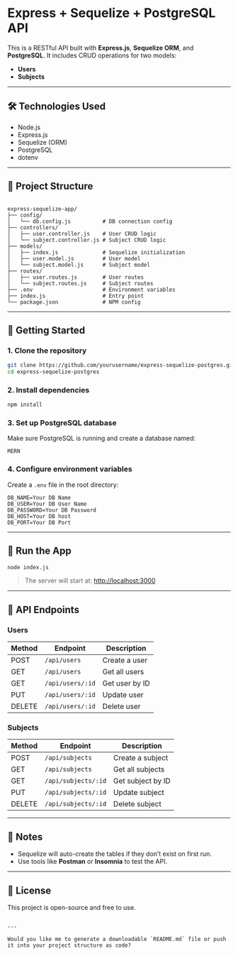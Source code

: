 # Express + Sequelize + PostgreSQL API

This is a RESTful API built with **Express.js**, **Sequelize ORM**, and **PostgreSQL**. It includes CRUD operations for two models:

- **Users**
- **Subjects**

---

## 🛠 Technologies Used

- Node.js
- Express.js
- Sequelize (ORM)
- PostgreSQL
- dotenv

---

## 📁 Project Structure

```

express-sequelize-app/
├── config/
│   └── db.config.js          # DB connection config
├── controllers/
│   ├── user.controller.js    # User CRUD logic
│   └── subject.controller.js # Subject CRUD logic
├── models/
│   ├── index.js              # Sequelize initialization
│   ├── user.model.js         # User model
│   └── subject.model.js      # Subject model
├── routes/
│   ├── user.routes.js        # User routes
│   └── subject.routes.js     # Subject routes
├── .env                      # Environment variables
├── index.js                  # Entry point
└── package.json              # NPM config

````

---

## 🚀 Getting Started

### 1. Clone the repository

```bash
git clone https://github.com/yourusername/express-sequelize-postgres.git
cd express-sequelize-postgres
````

### 2. Install dependencies

```bash
npm install
```

### 3. Set up PostgreSQL database

Make sure PostgreSQL is running and create a database named:

```
MERN
```

### 4. Configure environment variables

Create a `.env` file in the root directory:

```env
DB_NAME=Your DB Name
DB_USER=Your DB User Name
DB_PASSWORD=Your DB Password
DB_HOST=Your DB host
DB_PORT=Your DB Port
```

---

## 📡 Run the App

```bash
node index.js
```

> The server will start at:
> [http://localhost:3000](http://localhost:3000)

---

## 🔌 API Endpoints

### Users

| Method | Endpoint         | Description    |
| ------ | ---------------- | -------------- |
| POST   | `/api/users`     | Create a user  |
| GET    | `/api/users`     | Get all users  |
| GET    | `/api/users/:id` | Get user by ID |
| PUT    | `/api/users/:id` | Update user    |
| DELETE | `/api/users/:id` | Delete user    |

### Subjects

| Method | Endpoint            | Description       |
| ------ | ------------------- | ----------------- |
| POST   | `/api/subjects`     | Create a subject  |
| GET    | `/api/subjects`     | Get all subjects  |
| GET    | `/api/subjects/:id` | Get subject by ID |
| PUT    | `/api/subjects/:id` | Update subject    |
| DELETE | `/api/subjects/:id` | Delete subject    |

---

## 📌 Notes

* Sequelize will auto-create the tables if they don’t exist on first run.
* Use tools like **Postman** or **Insomnia** to test the API.

---

## 📃 License

This project is open-source and free to use.

```

---

Would you like me to generate a downloadable `README.md` file or push it into your project structure as code?
```
